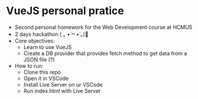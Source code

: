 # VueJS personal pratice

- Second personal homework for the Web Development course at HCMUS
- 2 days hackathon ( ｡ •̀ ᴖ •́ ｡)💢
- Core objectives:
  + Learn to use VueJS
  + Create a DB provider that provides fetch method to get data from a JSON file (?)
- How to run:
  + Clone this repo
  + Open it in VSCode
  + Install Live Server on ur VSCode
  + Run index.html with Live Server
